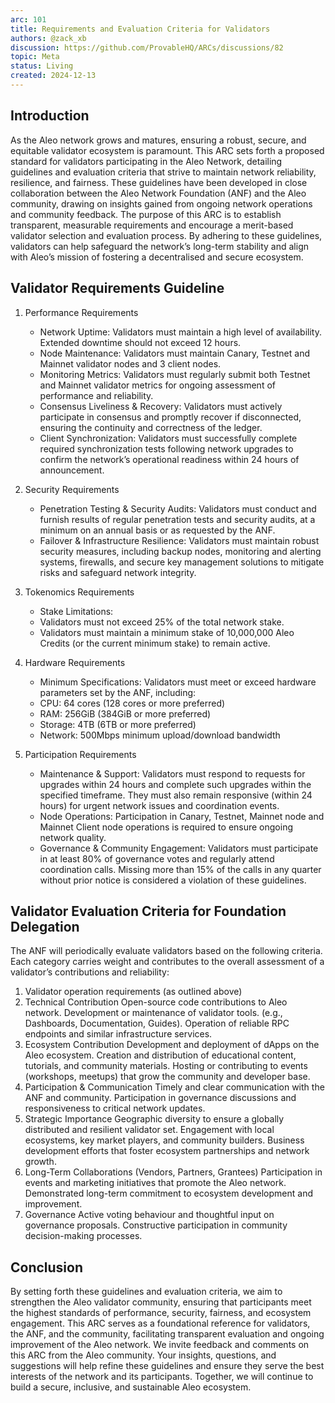 ```yaml
---
arc: 101
title: Requirements and Evaluation Criteria for Validators
authors: @zack_xb
discussion: https://github.com/ProvableHQ/ARCs/discussions/82
topic: Meta
status: Living
created: 2024-12-13
---
```


## Introduction

As the Aleo network grows and matures, ensuring a robust, secure, and equitable validator ecosystem is paramount. 
This ARC sets forth a proposed standard for validators participating in the Aleo Network, detailing guidelines and evaluation criteria that strive to maintain network reliability, resilience, and fairness. 
These guidelines have been developed in close collaboration between the Aleo Network Foundation (ANF) and the Aleo community, drawing on insights gained from ongoing network operations and community feedback. 
The purpose of this ARC is to establish transparent, measurable requirements and encourage a merit-based validator selection and evaluation process. 
By adhering to these guidelines, validators can help safeguard the network’s long-term stability and align with Aleo’s mission of fostering a decentralised and secure ecosystem.

## Validator Requirements Guideline

1. Performance Requirements
   - Network Uptime: Validators must maintain a high level of availability. Extended downtime should not exceed 12 hours.
   - Node Maintenance: Validators must maintain Canary, Testnet and Mainnet validator nodes and 3 client nodes.
   - Monitoring Metrics: Validators must regularly submit both Testnet and Mainnet validator metrics for ongoing assessment of performance and reliability.
   - Consensus Liveliness & Recovery: Validators must actively participate in consensus and promptly recover if disconnected, ensuring the continuity and correctness of the ledger.
   - Client Synchronization: Validators must successfully complete required synchronization tests following network upgrades to confirm the network’s operational readiness within 24 hours of announcement.

2. Security Requirements
   - Penetration Testing & Security Audits: Validators must conduct and furnish results of regular penetration tests and security audits, at a minimum on an annual basis or as requested by the ANF.
   - Failover & Infrastructure Resilience: Validators must maintain robust security measures, including backup nodes, monitoring and alerting systems, firewalls, and secure key management solutions to mitigate risks and safeguard network integrity.

3. Tokenomics Requirements
   - Stake Limitations:
   - Validators must not exceed 25% of the total network stake.
   - Validators must maintain a minimum stake of 10,000,000 Aleo Credits (or the current minimum stake) to remain active.

4. Hardware Requirements
   - Minimum Specifications: Validators must meet or exceed hardware parameters set by the ANF, including:
   - CPU: 64 cores (128 cores or more preferred)
   - RAM: 256GiB (384GiB or more preferred)
   - Storage: 4TB (6TB or more preferred)
   - Network: 500Mbps minimum upload/download bandwidth

5. Participation Requirements
   - Maintenance & Support: Validators must respond to requests for upgrades within 24 hours and complete such upgrades within the specified timeframe. They must also remain responsive (within 24 hours) for urgent network issues and coordination events.
   - Node Operations: Participation in Canary, Testnet, Mainnet node and Mainnet Client node operations is required to ensure ongoing network quality.
   - Governance & Community Engagement: Validators must participate in at least 80% of governance votes and regularly attend coordination calls. Missing more than 15% of the calls in any quarter without prior notice is considered a violation of these guidelines.

## Validator Evaluation Criteria for Foundation Delegation

The ANF will periodically evaluate validators based on the following criteria. Each category carries weight and contributes to the overall assessment of a validator’s contributions and reliability:

1. Validator operation requirements (as outlined above)
2. Technical Contribution Open-source code contributions to Aleo network. Development or maintenance of validator tools. (e.g., Dashboards, Documentation, Guides). Operation of reliable RPC endpoints and similar infrastructure services.
3. Ecosystem Contribution Development and deployment of dApps on the Aleo ecosystem. Creation and distribution of educational content, tutorials, and community materials. Hosting or contributing to events (workshops, meetups) that grow the community and developer base.
4. Participation & Communication Timely and clear communication with the ANF and community. Participation in governance discussions and responsiveness to critical network updates.
5. Strategic Importance Geographic diversity to ensure a globally distributed and resilient validator set. Engagement with local ecosystems, key market players, and community builders. Business development efforts that foster ecosystem partnerships and network growth.
6. Long-Term Collaborations (Vendors, Partners, Grantees) Participation in events and marketing initiatives that promote the Aleo network. Demonstrated long-term commitment to ecosystem development and improvement.
7. Governance Active voting behaviour and thoughtful input on governance proposals. Constructive participation in community decision-making processes.

## Conclusion

By setting forth these guidelines and evaluation criteria, we aim to strengthen the Aleo validator community, ensuring that participants meet the highest standards of performance, security, fairness, and ecosystem engagement. 
This ARC serves as a foundational reference for validators, the ANF, and the community, facilitating transparent evaluation and ongoing improvement of the Aleo network. 
We invite feedback and comments on this ARC from the Aleo community. Your insights, questions, and suggestions will help refine these guidelines and ensure they serve the best interests of the network and its participants. 
Together, we will continue to build a secure, inclusive, and sustainable Aleo ecosystem.
